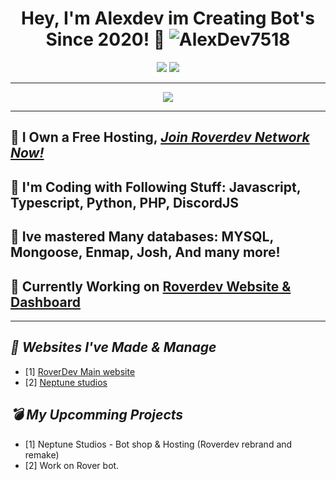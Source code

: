 # <div align="center">Hey, I'm Alexdev im Creating Bot's Since 2020! :rocket: <img src="https://komarev.com/ghpvc/?username=AlexDev7518&label=Profile%20views&color=00FFFF&style=flat" alt="AlexDev7518" /></div>  
<p align="center"><img src="https://discord.c99.nl/widget/theme-3/663442537222242306.png"> <a href="https://discord.gg/roverdev"><img src="https://discord.com/api/guilds/846548733914906664/widget.png?style=banner2"></a></p>


***
<div align="center"> <img src="https://i.imgur.com/CbF3nqE.png"/> </div>

***

## :telescope: I Own a Free Hosting, [***Join Roverdev Network Now!***](https://discord.gg/roverdev)
## 🥇 I'm Coding with Following Stuff: Javascript, Typescript, Python, PHP, DiscordJS
## 🧭 Ive mastered Many databases: MYSQL, Mongoose, Enmap, Josh, And many more!
## :exploding_head: Currently Working on [**Roverdev Website & Dashboard**](https://roverdev.xyz)
***

## ***:link: Websites I've Made & Manage***
 - [1] [RoverDev Main website](https://roverdev.xyz)
 - [2] [Neptune studios](https://neptunestudios.dev/)

## ***💣 My Upcomming Projects***
- [1] Neptune Studios - Bot shop & Hosting (Roverdev rebrand and remake)
- [2] Work on Rover bot.
<br/>
